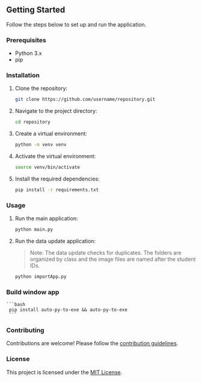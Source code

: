 ## Getting Started

Follow the steps below to set up and run the application.

### Prerequisites

- Python 3.x
- pip

### Installation

1. Clone the repository:

    ```bash
    git clone https://github.com/username/repository.git
    ```

2. Navigate to the project directory:

    ```bash
    cd repository
    ```

3. Create a virtual environment:

    ```bash
    python -m venv venv
    ```

4. Activate the virtual environment:

    ```bash
    source venv/bin/activate
    ```

5. Install the required dependencies:

    ```bash
    pip install -r requirements.txt
    ```

### Usage

1. Run the main application:

    ```bash
    python main.py
    ```

2. Run the data update application:

    > Note: The data update checks for duplicates. The folders are organized by class and the image files are named after the student IDs.

    ```bash
    python importApp.py
    ```
### Build window app
    ```bash
     pip install auto-py-to-exe && auto-py-to-exe
     ```

### Contributing

Contributions are welcome! Please follow the [contribution guidelines](CONTRIBUTING.md).

### License

This project is licensed under the [MIT License](LICENSE).
